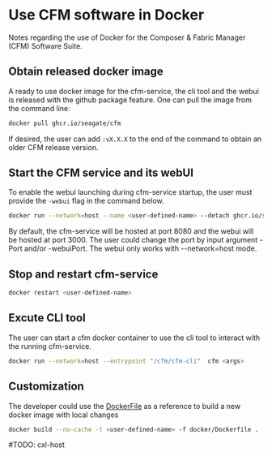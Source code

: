 # Use CFM software in Docker

Notes regarding the use of Docker for the Composer & Fabric Manager (CFM) Software Suite.

## Obtain released docker image

A ready to use docker image for the cfm-service, the cli tool and the webui is released with the github package feature. One can pull the image from the command line:

```bash
docker pull ghcr.io/seagate/cfm
```

If desired, the user can add `:vX.X.X` to the end of the command to obtain an older CFM release version.

## Start the CFM service and its webUI

To enable the webui launching during cfm-service startup, the user must provide the `-webui` flag in the command below.

```bash
docker run --network=host --name <user-defined-name> --detach ghcr.io/seagate/cfm -webui -verbosity 4
```

By default, the cfm-service will be hosted at port 8080 and the webui will be hosted at port 3000. The user could change the port by input argument -Port and/or -webuiPort. The webui only works with --network=host mode.

## Stop and restart cfm-service

```bash
docker restart <user-defined-name>
```

## Excute CLI tool

The user can start a cfm docker container to use the cli tool to interact with the running cfm-service.

```bash
docker run --network=host --entrypoint "/cfm/cfm-cli"  cfm <args>
```

## Customization

The developer could use the [DockerFile](../docker/Dockerfile) as a reference to build a new docker image with local changes

```bash
docker build --no-cache -t <user-defined-name> -f docker/Dockerfile .
```

#TODO: cxl-host
